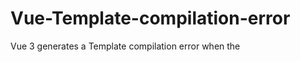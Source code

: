 # Vue-Template-compilation-error

Vue 3 generates a Template compilation error when the <script> tag is contained inside a closing "app" div.

I ran across this error in starting Vue 3.

I added to a previous source code and somehow scrambled the closing div location for the "app" below the script tag.

Thus, the error.

![Screenshot from 2022-05-05 16-18-06](https://user-images.githubusercontent.com/89032071/167042575-fb03f03e-763b-40f8-9048-3954e2975bba.png)

Fortunately, the error was also recorded and solved in StackOverflow.
  
I like to take screenshots of errors so that they might be avoided the next time.
  
  
